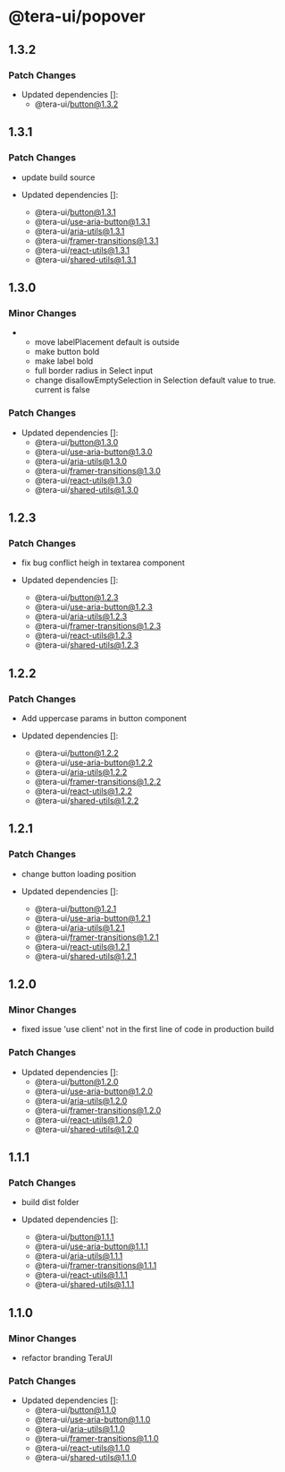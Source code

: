 # @tera-ui/popover

## 1.3.2

### Patch Changes

- Updated dependencies []:
  - @tera-ui/button@1.3.2

## 1.3.1

### Patch Changes

- update build source

- Updated dependencies []:
  - @tera-ui/button@1.3.1
  - @tera-ui/use-aria-button@1.3.1
  - @tera-ui/aria-utils@1.3.1
  - @tera-ui/framer-transitions@1.3.1
  - @tera-ui/react-utils@1.3.1
  - @tera-ui/shared-utils@1.3.1

## 1.3.0

### Minor Changes

- - move labelPlacement default is outside
  - make button bold
  - make label bold
  - full border radius in Select input
  - change disallowEmptySelection in Selection default value to true. current is false

### Patch Changes

- Updated dependencies []:
  - @tera-ui/button@1.3.0
  - @tera-ui/use-aria-button@1.3.0
  - @tera-ui/aria-utils@1.3.0
  - @tera-ui/framer-transitions@1.3.0
  - @tera-ui/react-utils@1.3.0
  - @tera-ui/shared-utils@1.3.0

## 1.2.3

### Patch Changes

- fix bug conflict heigh in textarea component

- Updated dependencies []:
  - @tera-ui/button@1.2.3
  - @tera-ui/use-aria-button@1.2.3
  - @tera-ui/aria-utils@1.2.3
  - @tera-ui/framer-transitions@1.2.3
  - @tera-ui/react-utils@1.2.3
  - @tera-ui/shared-utils@1.2.3

## 1.2.2

### Patch Changes

- Add uppercase params in button component

- Updated dependencies []:
  - @tera-ui/button@1.2.2
  - @tera-ui/use-aria-button@1.2.2
  - @tera-ui/aria-utils@1.2.2
  - @tera-ui/framer-transitions@1.2.2
  - @tera-ui/react-utils@1.2.2
  - @tera-ui/shared-utils@1.2.2

## 1.2.1

### Patch Changes

- change button loading position

- Updated dependencies []:
  - @tera-ui/button@1.2.1
  - @tera-ui/use-aria-button@1.2.1
  - @tera-ui/aria-utils@1.2.1
  - @tera-ui/framer-transitions@1.2.1
  - @tera-ui/react-utils@1.2.1
  - @tera-ui/shared-utils@1.2.1

## 1.2.0

### Minor Changes

- fixed issue 'use client' not in the first line of code in production build

### Patch Changes

- Updated dependencies []:
  - @tera-ui/button@1.2.0
  - @tera-ui/use-aria-button@1.2.0
  - @tera-ui/aria-utils@1.2.0
  - @tera-ui/framer-transitions@1.2.0
  - @tera-ui/react-utils@1.2.0
  - @tera-ui/shared-utils@1.2.0

## 1.1.1

### Patch Changes

- build dist folder

- Updated dependencies []:
  - @tera-ui/button@1.1.1
  - @tera-ui/use-aria-button@1.1.1
  - @tera-ui/aria-utils@1.1.1
  - @tera-ui/framer-transitions@1.1.1
  - @tera-ui/react-utils@1.1.1
  - @tera-ui/shared-utils@1.1.1

## 1.1.0

### Minor Changes

- refactor branding TeraUI

### Patch Changes

- Updated dependencies []:
  - @tera-ui/button@1.1.0
  - @tera-ui/use-aria-button@1.1.0
  - @tera-ui/aria-utils@1.1.0
  - @tera-ui/framer-transitions@1.1.0
  - @tera-ui/react-utils@1.1.0
  - @tera-ui/shared-utils@1.1.0
